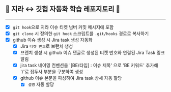 ## 🚀 지라 ↔️ 깃헙 자동화 학습 레포지토리 🚀

---

- [x] `git hook`으로 지라 이슈 티켓 넘버 커밋 메시지에 포함
- [x] `git clone` 시 정의한 `git hook` 스크립트를 `.git/hooks` 경로로 복사하기
- [x] github 이슈 생성 시 Jira task 생성 자동화
  - [x] Jira `티켓 번호`로 브랜치 생성
  - [x] 브랜치 생성 시 github 이슈 댓글로 생성된 티켓 번호와 연결된 Jira Task 링크 알림
  - [x] jira task 네이밍 컨벤션을 '[BE/타입] : 이슈 제목' 으로 'BE 키워드' 추가해 '/'로 접두사 부분을 구분하여 생성
  - [x] github 이슈 본문을 파싱하여 Jira task 상세 자동 할당
    - [x] `설명` 자동 할당